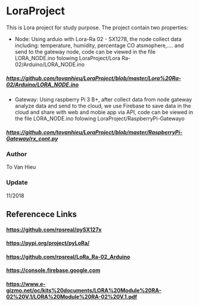 # LoraProject
This is Lora project for study purpose.
The project contain two properties:
+ Node: Using arduio with Lora-Ra 02 - SX1278, the node collect data including: temperature, humidity, percentage CO atsmophere,.... and send to the gateway node, code can be viewed in the file LORA_NODE.ino folowing LoraProject/Lora Ra-02/Arduino/LORA_NODE.ino
##### https://github.com/tovanhieu/LoraProject/blob/master/Lora%20Ra-02/Arduino/LORA_NODE.ino 
+ Gateway: Using raspberry Pi 3 B+, after collect data from node gateway analyze data and send to the cloud, we use Firebase to save data in the cloud and share with web and mobie app via API, code can be viewed in the file LORA_NODE.ino folowing LoraProject/RaspberryPi-Gatewayo
##### https://github.com/tovanhieu/LoraProject/blob/master/RaspberryPi-Gateway/rx_cont.py

### Author 
To Van Hieu
### Update 
11/2018
## Referencece Links
#### https://github.com/rpsreal/pySX127x
#### https://pypi.org/project/pyLoRa/
#### https://github.com/rpsreal/LoRa_Ra-02_Arduino
#### https://console.firebase.google.com
#### https://www.e-gizmo.net/oc/kits%20documents/LORA%20Module%20RA-02%20V.1/LORA%20Module%20RA-02%20V.1.pdf
